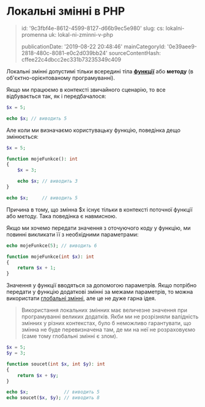 Локальні змінні в PHP
=====================

> id: '9c3fbf4e-8612-4599-8127-d66b9ec5e980'
> slug:
> 	cs: lokalni-promenna
> 	uk: lokal-ni-zminni-v-php
> 
> publicationDate: '2019-08-22 20:48:46'
> mainCategoryId: '0e39aee9-2818-480c-8081-e0c2d039bb24'
> sourceContentHash: cffee22c4dbcc2ec331b73235349c409

Локальні змінні допустимі тільки всередині тіла **<a href="/prikazy-a-function">функції</a>** або **методу** (в об'єктно-орієнтованому програмуванні).

Якщо ми працюємо в контексті звичайного сценарію, то все відбувається так, як і передбачалося:

```php
$x = 5;

echo $x; // виводить 5
```

Але коли ми визначаємо користувацьку функцію, поведінка дещо змінюється:

```php
$x = 5;

function mojeFunkce(): int
{
    $x = 3;

    echo $x; // виводить 3
}

echo $x;     // виводить 5
```

Причина в тому, що змінна $x існує тільки в контексті поточної функції або методу. Така поведінка є навмисною.

Якщо ми хочемо передати значення з оточуючого коду у функцію, ми повинні викликати її з необхідними параметрами:

```php
echo mojeFunkce(5);	// виводить 6

function mojeFunkce(int $x): int
{
    return $x + 1;
}
```

Значення у функції вводяться за допомогою параметрів. Якщо потрібно передати у функцію додаткові змінні за межами параметрів, то можна використати <a href="/global-variable">глобальні змінні</a>, але це не дуже гарна ідея.

> Використання локальних змінних має величезне значення при програмуванні великих додатків. Якби ми не розрізняли валідність змінних у різних контекстах, було б неможливо гарантувати, що змінна не буде перевизначена там, де ми на неї не розраховуємо (саме тому глобальні змінні є злом).

```php
$x = 5;
$y = 3;

function soucet(int $x, int $y): int
{
    return $x + $y;
}

echo $x;             // виводить 5
echo soucet($x, $y); // виводить 8
```

